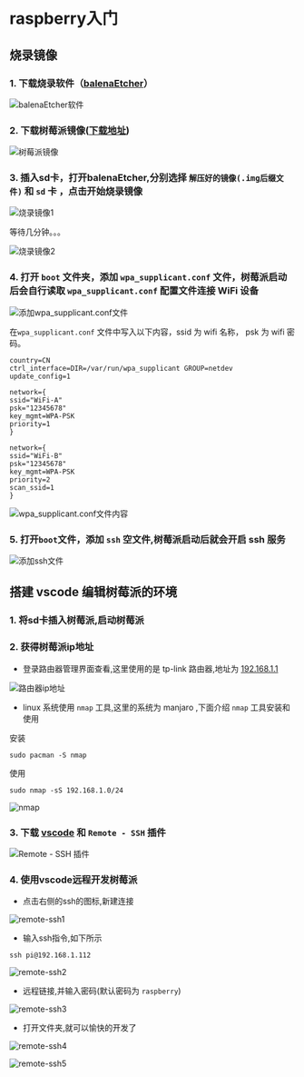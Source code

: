 # raspberry入门

## 烧录镜像

### 1. 下载烧录软件（[balenaEtcher](https://www.balena.io/etcher/)）

![balenaEtcher软件](assets/raspberryPi/balena.png)

### 2. 下载树莓派镜像([下载地址](https://www.raspberrypi.org/software/operating-systems/#raspberry-pi-os-32-bit))

![树莓派镜像](assets/raspberryPi/raspberryPi-os.png)

### 3. 插入sd卡，打开balenaEtcher,分别选择 `解压好的镜像(.img后缀文件)` 和 `sd` 卡 ，点击开始烧录镜像

![烧录镜像1](assets/raspberryPi/balena_1.png)

等待几分钟。。。

![烧录镜像2](assets/raspberryPi/balena_2.png)

### 4. 打开 `boot` 文件夹，添加 `wpa_supplicant.conf` 文件，树莓派启动后会自行读取 `wpa_supplicant.conf` 配置文件连接 WiFi 设备

![添加wpa_supplicant.conf文件](assets/raspberryPi/wpa.png)

在`wpa_supplicant.conf` 文件中写入以下内容，ssid 为 wifi 名称， psk 为 wifi 密码。

``` shell
country=CN
ctrl_interface=DIR=/var/run/wpa_supplicant GROUP=netdev
update_config=1

network={
ssid="WiFi-A"
psk="12345678"
key_mgmt=WPA-PSK
priority=1
}

network={
ssid="WiFi-B"
psk="12345678"
key_mgmt=WPA-PSK
priority=2
scan_ssid=1
}
```

![wpa_supplicant.conf文件内容](assets/raspberryPi/wpa_1.png)

### 5. 打开`boot`文件，添加 `ssh` 空文件,树莓派启动后就会开启 ssh 服务

![添加ssh文件](assets/raspberryPi/ssh.png)

## 搭建 vscode 编辑树莓派的环境

### 1. 将sd卡插入树莓派,启动树莓派

### 2. 获得树莓派ip地址

- 登录路由器管理界面查看,这里使用的是 tp-link 路由器,地址为 [192.168.1.1](192.168.1.1)

![路由器ip地址](assets/raspberryPi/ip.png)

- linux 系统使用 `nmap` 工具,这里的系统为 manjaro ,下面介绍 `nmap` 工具安装和使用

安装

```shell
sudo pacman -S nmap
```

使用

```shell
sudo nmap -sS 192.168.1.0/24
```

![nmap](assets/raspberryPi/ip_1.png)

### 3. 下载 [vscode](https://code.visualstudio.com/) 和 `Remote - SSH` 插件

![Remote - SSH 插件](assets/raspberryPi/remote-ssh.png)

### 4. 使用vscode远程开发树莓派

- 点击右侧的ssh的图标,新建连接

![remote-ssh1](assets/raspberryPi/remote-ssh_1.png)

- 输入ssh指令,如下所示

```shell
ssh pi@192.168.1.112
```

![remote-ssh2](assets/raspberryPi/remote-ssh_2.png)

- 远程链接,并输入密码(默认密码为 `raspberry`)

![remote-ssh3](assets/raspberryPi/remote-ssh_3.png)

- 打开文件夹,就可以愉快的开发了

![remote-ssh4](assets/raspberryPi/remote-ssh_4.png)

![remote-ssh5](assets/raspberryPi/remote-ssh_5.png)
